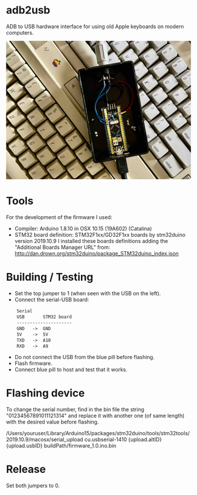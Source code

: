 # adb2usb
ADB to USB hardware interface for using old Apple keyboards on modern computers.

![alt text](adb2usb.jpg)

# Tools
For the development of the firmware I used:
 - Compiler: Arduino 1.8.10 in OSX 10.15 (19A602) (Catalina)
 - STM32 board definition: STM32F1xx/GD32F1xx boards by stm32duino version 2019.10.9
I installed these boards definitions adding the "Additional Boards Manager URL" from:
http://dan.drown.org/stm32duino/package_STM32duino_index.json

# Building / Testing

 - Set the top jumper to 1 (when seen with the USB on the left).
 - Connect the serial-USB board:

```
    Serial
    USB       STM32 board
    ---------------------
    GND   ->  GND
    5V    ->  5V
    TXD   ->  A10
    RXD   ->  A9
```

 - Do not connect the USB from the blue pill before flashing.
 - Flash firmware.
 - Connect blue pill to host and test that it works.

# Flashing device

To change the serial number, find in the bin file the string "01234567891011121314" and replace it
with another one (of same length) with the desired value before flashing.

/Users/youruser/Library/Arduino15/packages/stm32duino/tools/stm32tools/2019.10.9/macosx/serial_upload cu.usbserial-1410 {upload.altID} {upload.usbID} buildPath/firmware_1.0.ino.bin 

# Release
Set both jumpers to 0.
